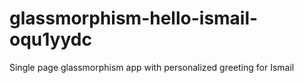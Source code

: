 # glassmorphism-hello-ismail-oqu1yydc
Single page glassmorphism app with personalized greeting for Ismail
